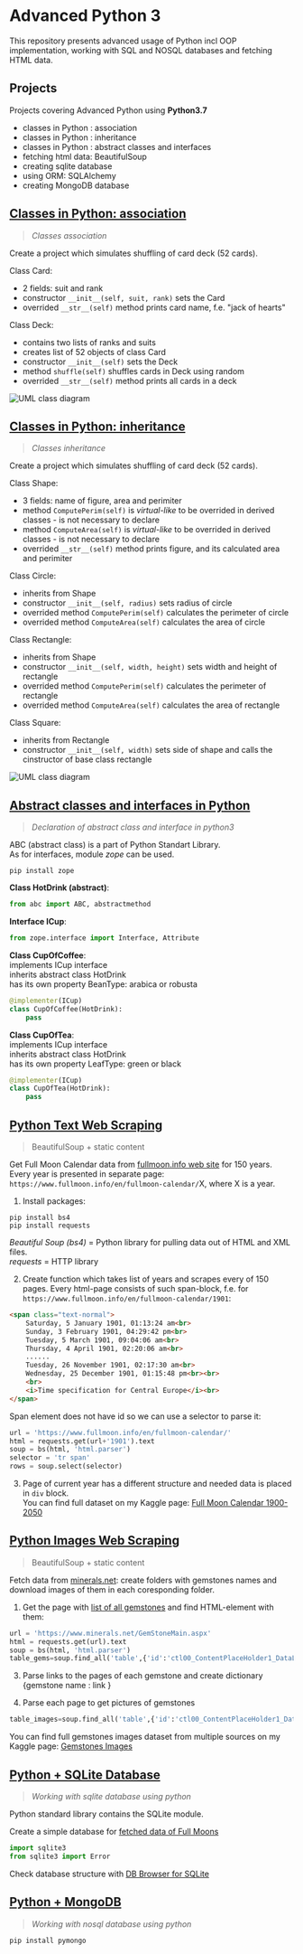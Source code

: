 # Advanced Python 3

This repository presents advanced usage of Python incl OOP implementation, working with SQL and NOSQL databases and fetching HTML data.

## Projects
Projects covering Advanced Python using **Python3.7**
- classes in Python : association
- classes in Python : inheritance
- classes in Python : abstract classes and interfaces
- fetching html data: BeautifulSoup
- creating sqlite database
- using ORM: SQLAlchemy
- creating MongoDB database

## [Classes in Python: association](https://github.com/LSIND/advanced-python3/tree/master/ClassesAssociation)
> *Classes association*

Create a project which simulates shuffling of card deck (52 cards).

Class Card:
 - 2 fields: suit and rank 
 - constructor `__init__(self, suit, rank)` sets the Card
 - overrided `__str__(self)` method prints card name, f.e. "jack of hearts"

Class Deck:
- contains two lists of ranks and suits
- creates list of 52 objects of class Card
- constructor `__init__(self)` sets the Deck
- method `shuffle(self)` shuffles cards in Deck using random
- overrided `__str__(self)` method prints all cards in a deck

![UML class diagram](https://www.dropbox.com/s/4h1fwijt5k6uwwk/cards.JPG?raw=1)

## [Classes in Python: inheritance](https://github.com/LSIND/advanced-python3/tree/master/ClassesInheritance)
> *Classes inheritance*

Create a project which simulates shuffling of card deck (52 cards).

Class Shape:
 - 3 fields: name of figure, area and perimiter
 - method `ComputePerim(self)` is *virtual-like* to be overrided in derived classes - is not necessary to declare
 - method `ComputeArea(self)` is *virtual-like* to be overrided in derived classes - is not necessary to declare
 - overrided `__str__(self)` method prints figure, and its calculated area and perimiter
 
 Class Circle:
- inherits from Shape
- constructor `__init__(self, radius)` sets radius of circle
- overrided method `ComputePerim(self)` calculates the perimeter of circle
- overrided method `ComputeArea(self)` calculates the area of circle

Class Rectangle:
- inherits from Shape
- constructor `__init__(self, width, height)` sets width and height of rectangle
- overrided method `ComputePerim(self)` calculates the perimeter of rectangle
- overrided method `ComputeArea(self)` calculates the area of rectangle

Class Square:
- inherits from Rectangle
- constructor `__init__(self, width)` sets side of shape and calls the cinstructor of base class rectangle


![UML class diagram](https://www.dropbox.com/s/gsvysyhc35drt1s/Shapes.JPG?raw=1)

## [Abstract classes and interfaces in Python](https://github.com/LSIND/advanced-python3/tree/master/AbstractAndInterface)
> *Declaration of abstract class and interface in python3*

ABC (abstract class) is a part of Python Standart Library.  
As for interfaces, module *zope* can be used.
```Console
pip install zope
```

**Class HotDrink (abstract)**:
```python
from abc import ABC, abstractmethod
```
**Interface ICup**:
```python
from zope.interface import Interface, Attribute
```
**Class CupOfCoffee**:  
implements ICup interface  
inherits abstract class HotDrink  
has its own property BeanType: arabica or robusta
```python
@implementer(ICup)
class CupOfCoffee(HotDrink):
    pass
```
**Class CupOfTea**:  
implements ICup interface  
inherits abstract class HotDrink  
has its own property LeafType: green or black
```python
@implementer(ICup)
class CupOfTea(HotDrink):
    pass
```

## [Python Text Web Scraping](https://github.com/LSIND/advanced-python3/tree/master/FullMoonDatetime)
> BeautifulSoup + static content   

Get Full Moon Calendar data from [fullmoon.info web site](https://www.fullmoon.info/en/fullmoon-calendar_1900-2050.html) for 150 years. Every year is presented in separate page:
`https://www.fullmoon.info/en/fullmoon-calendar/`X, where X is a year.

1. Install packages:  
```Console
pip install bs4
pip install requests
```
*Beautiful Soup (bs4)* = Python library for pulling data out of HTML and XML files.  
*requests* = HTTP library

2. Create function which takes list of years and scrapes every of 150 pages. Every html-page consists of such span-block, f.e. for `https://www.fullmoon.info/en/fullmoon-calendar/1901`:
```HTML
<span class="text-normal">
    Saturday, 5 January 1901, 01:13:24 am<br>
    Sunday, 3 February 1901, 04:29:42 pm<br>
    Tuesday, 5 March 1901, 09:04:06 am<br>
    Thursday, 4 April 1901, 02:20:06 am<br>
    ......
    Tuesday, 26 November 1901, 02:17:30 am<br>
    Wednesday, 25 December 1901, 01:15:48 pm<br><br>
    <br>
    <i>Time specification for Central Europe</i><br>
</span>
```
Span element does not have id so we can use a selector to parse it:
```python
url = 'https://www.fullmoon.info/en/fullmoon-calendar/'
html = requests.get(url+'1901').text
soup = bs(html, 'html.parser')
selector = 'tr span'
rows = soup.select(selector)
```

3. Page of current year has a different structure and needed data is placed in `div` block.   
You can find full dataset on my Kaggle page: [Full Moon Calendar 1900-2050](https://www.kaggle.com/lsind18/full-moon-calendar-1900-2050)


## [Python Images Web Scraping](https://github.com/LSIND/advanced-python3/tree/master/GemstonesImages)
> BeautifulSoup + static content      

Fetch data from [minerals.net](https://www.minerals.net): create folders with gemstones names and download images of them in each coresponding folder.  

1. Get the page with [list of all gemstones](https://www.minerals.net/GemStoneMain.aspx) and find HTML-element with them:
```python
url = 'https://www.minerals.net/GemStoneMain.aspx'
html = requests.get(url).text
soup = bs(html, 'html.parser')
table_gems=soup.find_all('table',{'id':'ctl00_ContentPlaceHolder1_DataList1'})
```
3. Parse links to the pages of each gemstone and create dictionary {gemstone name : link }

4. Parse each page to get pictures of gemstones
```python
table_images=soup.find_all('table',{'id':'ctl00_ContentPlaceHolder1_DataList1'})
```
You can find full gemstones images dataset from multiple sources on my Kaggle page: [Gemstones Images](https://www.kaggle.com/lsind18/gemstones-images)

## [Python + SQLite Database](https://github.com/LSIND/advanced-python3/tree/master/PythonSqlite)
> *Working with sqlite database using python*

Python standard library contains the SQLite module.

Create a simple database for [fetched data of Full Moons](https://github.com/LSIND/advanced-python3/tree/master/FullMoonDatetime)
```python
import sqlite3
from sqlite3 import Error
```

Check database structure with [DB Browser for SQLite](https://sqlitebrowser.org/)


## [Python + MongoDB](https://github.com/LSIND/advanced-python3/tree/master/PythonMongoDB)
> *Working with nosql database using python*
```Console
pip install pymongo
```
